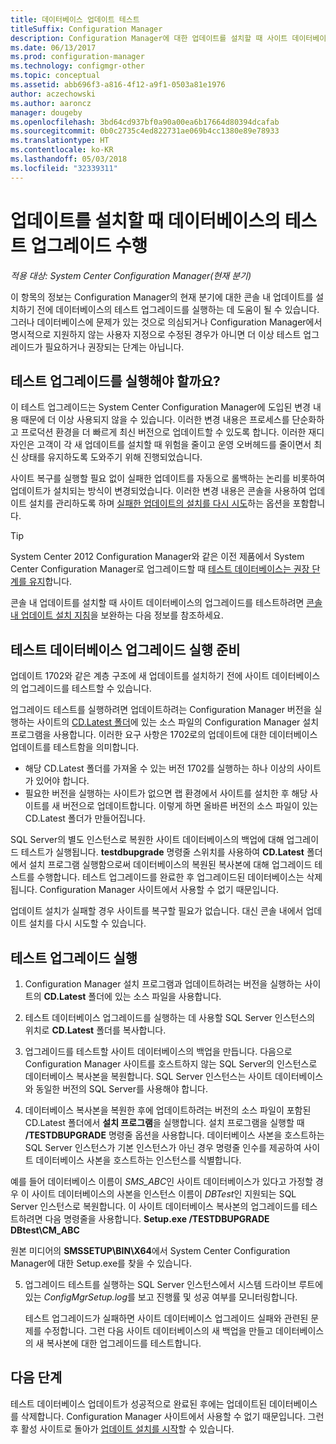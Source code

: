 ```yaml
---
title: 데이터베이스 업데이트 테스트
titleSuffix: Configuration Manager
description: Configuration Manager에 대한 업데이트를 설치할 때 사이트 데이터베이스의 테스트 업그레이드를 수행합니다.
ms.date: 06/13/2017
ms.prod: configuration-manager
ms.technology: configmgr-other
ms.topic: conceptual
ms.assetid: abb696f3-a816-4f12-a9f1-0503a81e1976
author: aczechowski
ms.author: aaroncz
manager: dougeby
ms.openlocfilehash: 3bd64cd937bf0a90a00ea6b17664d80394dcafab
ms.sourcegitcommit: 0b0c2735c4ed822731ae069b4cc1380e89e78933
ms.translationtype: HT
ms.contentlocale: ko-KR
ms.lasthandoff: 05/03/2018
ms.locfileid: "32339311"
---
```

# <a name="test-the-database-upgrade-when-installing-an-update"></a>업데이트를 설치할 때 데이터베이스의 테스트 업그레이드 수행

*적용 대상: System Center Configuration Manager(현재 분기)*

이 항목의 정보는 Configuration Manager의 현재 분기에 대한 콘솔 내 업데이트를 설치하기 전에 데이터베이스의 테스트 업그레이드를 실행하는 데 도움이 될 수 있습니다. 그러나 데이터베이스에 문제가 있는 것으로 의심되거나 Configuration Manager에서 명시적으로 지원하지 않는 사용자 지정으로 수정된 경우가 아니면 더 이상 테스트 업그레이드가 필요하거나 권장되는 단계는 아닙니다.

## <a name="do-i-need-to-run-a-test-upgrade"></a>테스트 업그레이드를 실행해야 할까요?
이 테스트 업그레이드는 System Center Configuration Manager에 도입된 변경 내용 때문에 더 이상 사용되지 않을 수 있습니다. 이러한 변경 내용은 프로세스를 단순화하고 프로덕션 환경을 더 빠르게 최신 버전으로 업데이트할 수 있도록 합니다. 이러한 재디자인은 고객이 각 새 업데이트를 설치할 때 위험을 줄이고 운영 오버헤드를 줄이면서 최신 상태를 유지하도록 도와주기 위해 진행되었습니다.

사이트 복구를 실행할 필요 없이 실패한 업데이트를 자동으로 롤백하는 논리를 비롯하여 업데이트가 설치되는 방식이 변경되었습니다. 이러한 변경 내용은 콘솔을 사용하여 업데이트 설치를 관리하도록 하며 [실패한 업데이트의 설치를 다시 시도](/sccm/core/servers/manage/install-in-console-updates#bkmk_retry)하는 옵션을 포함합니다.

> [!TIP]
> System Center 2012 Configuration Manager와 같은 이전 제품에서 System Center Configuration Manager로 업그레이드할 때 [테스트 데이터베이스는 권장 단계를 유지](/sccm/core/servers/deploy/install/upgrade-to-configuration-manager#a-namebkmktesta-test-the-site-database-upgrade)합니다.

콘솔 내 업데이트를 설치할 때 사이트 데이터베이스의 업그레이드를 테스트하려면 [콘솔 내 업데이트 설치 지침](/sccm/core/servers/manage/install-in-console-updates#a-namebkmkinstalla-install-in-console-updates)을 보완하는 다음 정보를 참조하세요.

## <a name="prepare-to-run-a-test-database-upgrade"></a>테스트 데이터베이스 업그레이드 실행 준비  
업데이트 1702와 같은 계층 구조에 새 업데이트를 설치하기 전에 사이트 데이터베이스의 업그레이드를 테스트할 수 있습니다.

업그레이드 테스트를 실행하려면 업데이트하려는 Configuration Manager 버전을 실행하는 사이트의 [CD.Latest 폴더](/sccm/core/servers/manage/the-cd.latest-folder)에 있는 소스 파일의 Configuration Manager 설치 프로그램을 사용합니다. 이러한 요구 사항은 1702로의 업데이트에 대한 데이터베이스 업데이트를 테스트함을 의미합니다.
-   해당 CD.Latest 폴더를 가져올 수 있는 버전 1702를 실행하는 하나 이상의 사이트가 있어야 합니다.
-   필요한 버전을 실행하는 사이트가 없으면 랩 환경에서 사이트를 설치한 후 해당 사이트를 새 버전으로 업데이트합니다. 이렇게 하면 올바른 버전의 소스 파일이 있는 CD.Latest 폴더가 만들어집니다.

SQL Server의 별도 인스턴스로 복원한 사이트 데이터베이스의 백업에 대해 업그레이드 테스트가 실행됩니다.  **testdbupgrade** 명령줄 스위치를 사용하여 **CD.Latest** 폴더에서 설치 프로그램 실행함으로써 데이터베이스의 복원된 복사본에 대해 업그레이드 테스트를 수행합니다. 테스트 업그레이드를 완료한 후 업그레이드된 데이터베이스는 삭제됩니다. Configuration Manager 사이트에서 사용할 수 없기 때문입니다.

업데이트 설치가 실패할 경우 사이트를 복구할 필요가 없습니다. 대신 콘솔 내에서 업데이트 설치를 다시 시도할 수 있습니다.

##  <a name="run-the-test-upgrade"></a>테스트 업그레이드 실행    
1.  Configuration Manager 설치 프로그램과 업데이트하려는 버전을 실행하는 사이트의 **CD.Latest** 폴더에 있는 소스 파일을 사용합니다.  

2.  테스트 데이터베이스 업그레이드를 실행하는 데 사용할 SQL Server 인스턴스의 위치로 **CD.Latest** 폴더를 복사합니다.

3.  업그레이드를 테스트할 사이트 데이터베이스의 백업을 만듭니다. 다음으로 Configuration Manager 사이트를 호스트하지 않는 SQL Server의 인스턴스로 데이터베이스 복사본을 복원합니다. SQL Server 인스턴스는 사이트 데이터베이스와 동일한 버전의 SQL Server를 사용해야 합니다.  

4.  데이터베이스 복사본을 복원한 후에 업데이트하려는 버전의 소스 파일이 포함된 CD.Latest 폴더에서 **설치 프로그램**을 실행합니다. 설치 프로그램을 실행할 때 **/TESTDBUPGRADE** 명령줄 옵션을 사용합니다. 데이터베이스 사본을 호스트하는 SQL Server 인스턴스가 기본 인스턴스가 아닌 경우 명령줄 인수를 제공하여 사이트 데이터베이스 사본을 호스트하는 인스턴스를 식별합니다.   

  예를 들어 데이터베이스 이름이 *SMS_ABC*인 사이트 데이터베이스가 있다고 가정할 경우 이 사이트 데이터베이스의 사본을 인스턴스 이름이 *DBTest*인 지원되는 SQL Server 인스턴스로 복원합니다. 이 사이트 데이터베이스 복사본의 업그레이드를 테스트하려면 다음 명령줄을 사용합니다. **Setup.exe /TESTDBUPGRADE DBtest\CM_ABC**  

  원본 미디어의 **SMSSETUP\BIN\X64**에서 System Center Configuration Manager에 대한 Setup.exe를 찾을 수 있습니다.  

5.  업그레이드 테스트를 실행하는 SQL Server 인스턴스에서 시스템 드라이브 루트에 있는 *ConfigMgrSetup.log*를 보고 진행률 및 성공 여부를 모니터링합니다.  

     테스트 업그레이드가 실패하면 사이트 데이터베이스 업그레이드 실패와 관련된 문제를 수정합니다. 그런 다음 사이트 데이터베이스의 새 백업을 만들고 데이터베이스의 새 복사본에 대한 업그레이드를 테스트합니다.  



## <a name="next-steps"></a>다음 단계
테스트 데이터베이스 업데이트가 성공적으로 완료된 후에는 업데이트된 데이터베이스를 삭제합니다. Configuration Manager 사이트에서 사용할 수 없기 때문입니다. 그런 후 활성 사이트로 돌아가 [업데이트 설치를 시작](/sccm/core/servers/manage/install-in-console-updates)할 수 있습니다.
